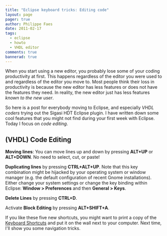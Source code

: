 ```yaml
---
title: "Eclipse keyboard tricks: Editing code"
layout: page 
pager: true
author: Philippe Faes
date: 2011-02-17
tags: 
  - eclipse
  - howto
  - VHDL editor
comments: true
bannerad: true
---
```


When you start using a new editor, you probably lose some of your coding productivity at first. This happens regardless of the editor you were used to and regardless of the editor you move to. Most people think their loss in productivity is because the new editor has less features or does not have the features they need. In reality, the new editor just has less features <em>known to the new user</em>.

So here is a post for everybody moving to Eclipse, and especially <em>VHDL coders</em> trying out the Sigasi HDT Eclipse plugin. I have written down some cool features that you might not find during your first week with Eclipse. Today I focus on <em>code editing</em>.


## (VHDL) Code Editing

**Moving lines**: You can move lines up and down by pressing **ALT+UP** or **ALT+DOWN**. No need to select, cut, or paste!

**Duplicating lines** by pressing **CTRL+ALT+UP**. Note that this key combination might be hijacked by your operating system or window manager (e.g. the default configuration of recent Gnome installations). Either change your system settings or change the key binding within Eclipse: **Window > Preferences** and then **General > Keys**. 

**Delete Lines** by pressing **CTRL+D**.

Activate **Block Editing** by pressing **ALT+SHIFT+A**.

If you like these five new shortcuts, you might want to print a copy of the [Keyboard Shortcuts](/manual/keyshortcuts) and put it on the wall next to your computer. Next time, I'll show you some navigation tricks.